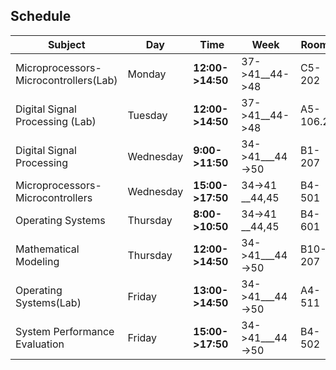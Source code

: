 ## Schedule

|Subject          | Day                | Time   |Week       | Room      |Credit        |
|-----------------|--------------------|--------|-----------|-----------|--------------|
| Microprocessors-Microcontrollers(Lab) | Monday| **12:00->14:50** | 37->41__44->48| C5-202|---|
| Digital Signal Processing (Lab)| Tuesday |  **12:00->14:50** | 37->41__44->48 |A5-106.2|---|
| Digital Signal Processing | Wednesday | **9:00->11:50**| 34->41___44->50|B1-207| 3|
| Microprocessors-Microcontrollers | Wednesday | **15:00->17:50** |34->41 __44,45| B4-501| 3|
| Operating Systems | Thursday | **8:00->10:50** | 34->41 __44,45|B4-601|  3|
| Mathematical Modeling | Thursday | **12:00->14:50** | 34->41___44->50|B10-207| 4|
| Operating Systems(Lab) | Friday | **13:00->14:50** | 34->41___44->50| A4-511	|---|
| System Performance Evaluation | Friday |  **15:00->17:50** | 34->41___44->50| B4-502| 3|
